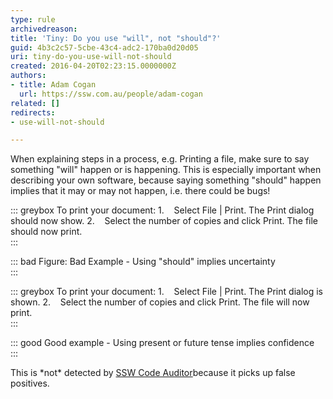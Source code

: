 ```yaml
---
type: rule
archivedreason: 
title: 'Tiny: Do you use "will", not "should"?'
guid: 4b3c2c57-5cbe-43c4-adc2-170ba0d20d05
uri: tiny-do-you-use-will-not-should
created: 2016-04-20T02:23:15.0000000Z
authors:
- title: Adam Cogan
  url: https://ssw.com.au/people/adam-cogan
related: []
redirects:
- use-will-not-should

---
```


When explaining steps in a process, e.g. Printing a file, make sure to say something "will" happen or is happening. This is especially important when describing your own software, because saying something "should" happen implies that it may or may not happen, i.e. there could be bugs!

<!--endintro-->


::: greybox
To print your document:
1.    Select File | Print. The Print dialog should now show.
2.    Select the number of copies and click Print. The file should now print.  
:::


::: bad
Figure: Bad Example - Using "should" implies uncertainty  
:::


::: greybox
To print your document:
1.    Select File | Print. The Print dialog is shown.
2.    Select the number of copies and click Print. The file will now print.  
:::


::: good
Good example - Using present or future tense implies confidence  
:::

This is \*not\* detected by [SSW Code Auditor](https&#58;//www.ssw.com.au/ssw/CodeAuditor/)because it picks up false positives.
